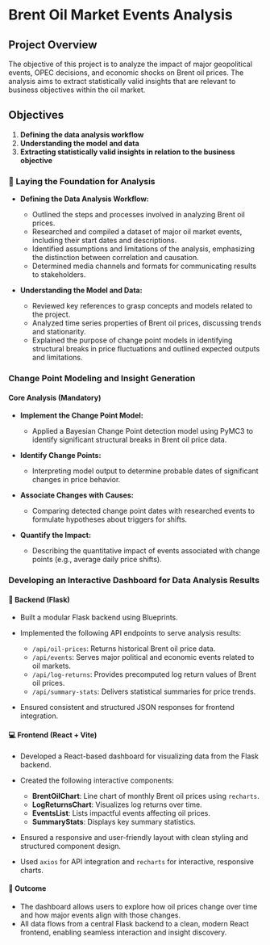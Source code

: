# Brent Oil Market Events Analysis

## Project Overview

The objective of this project is to analyze the impact of major geopolitical events, OPEC decisions, and economic shocks on Brent oil prices. The analysis aims to extract statistically valid insights that are relevant to business objectives within the oil market.

## Objectives

1. **Defining the data analysis workflow**
2. **Understanding the model and data**
3. **Extracting statistically valid insights in relation to the business objective**

### 🧠 Laying the Foundation for Analysis

- **Defining the Data Analysis Workflow:**
  - Outlined the steps and processes involved in analyzing Brent oil prices.
  - Researched and compiled a dataset of major oil market events, including their start dates and descriptions.
  - Identified assumptions and limitations of the analysis, emphasizing the distinction between correlation and causation.
  - Determined media channels and formats for communicating results to stakeholders.

- **Understanding the Model and Data:**
  - Reviewed key references to grasp concepts and models related to the project.
  - Analyzed time series properties of Brent oil prices, discussing trends and stationarity.
  - Explained the purpose of change point models in identifying structural breaks in price fluctuations and outlined expected outputs and limitations.

### Change Point Modeling and Insight Generation

#### Core Analysis (Mandatory)

- **Implement the Change Point Model:** 
  - Applied a Bayesian Change Point detection model using PyMC3 to identify significant structural breaks in Brent oil price data.
  
- **Identify Change Points:**
  - Interpreting model output to determine probable dates of significant changes in price behavior.

- **Associate Changes with Causes:**
  - Comparing detected change point dates with researched events to formulate hypotheses about triggers for shifts.

- **Quantify the Impact:**
  - Describing the quantitative impact of events associated with change points (e.g., average daily price shifts).


### Developing an Interactive Dashboard for Data Analysis Results

#### 🔧 Backend (Flask)

* Built a modular Flask backend using Blueprints.
* Implemented the following API endpoints to serve analysis results:

  * `/api/oil-prices`: Returns historical Brent oil price data.
  * `/api/events`: Serves major political and economic events related to oil markets.
  * `/api/log-returns`: Provides precomputed log return values of Brent oil prices.
  * `/api/summary-stats`: Delivers statistical summaries for price trends.
* Ensured consistent and structured JSON responses for frontend integration.

#### 💻 Frontend (React + Vite)

* Developed a React-based dashboard for visualizing data from the Flask backend.
* Created the following interactive components:

  * **BrentOilChart**: Line chart of monthly Brent oil prices using `recharts`.
  * **LogReturnsChart**: Visualizes log returns over time.
  * **EventsList**: Lists impactful events affecting oil prices.
  * **SummaryStats**: Displays key summary statistics.
* Ensured a responsive and user-friendly layout with clean styling and structured component design.
* Used `axios` for API integration and `recharts` for interactive, responsive charts.

#### 🧠 Outcome

* The dashboard allows users to explore how oil prices change over time and how major events align with those changes.
* All data flows from a central Flask backend to a clean, modern React frontend, enabling seamless interaction and insight discovery.
